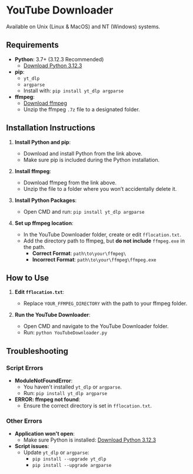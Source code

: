 # YouTube Downloader
Available on Unix (Linux & MacOS) and NT (Windows) systems.


## Requirements
- **Python**: 3.7+ (3.12.3 Recommended)
  - [Download Python 3.12.3](https://www.python.org/ftp/python/3.12.3/python-3.12.3-amd64.exe)
- **pip**:
  - `yt_dlp`
  - `argparse`
  - Install with: `pip install yt_dlp argparse`
- **ffmpeg**:
  - [Download ffmpeg](https://www.gyan.dev/ffmpeg/builds/ffmpeg-git-full.7z)
  - Unzip the ffmpeg `.7z` file to a designated folder.

## Installation Instructions

1. **Install Python and pip**:
   - Download and install Python from the link above.
   - Make sure pip is included during the Python installation.

2. **Install ffmpeg**:
   - Download ffmpeg from the link above.
   - Unzip the file to a folder where you won’t accidentally delete it.

3. **Install Python Packages**:
   - Open CMD and run: `pip install yt_dlp argparse`

4. **Set up ffmpeg location**:
   - In the YouTube Downloader folder, create or edit `fflocation.txt`.
   - Add the directory path to ffmpeg, but **do not include** `ffmpeg.exe` in the path.
     - **Correct Format**: `path\to\your\ffmpeg\`
     - **Incorrect Format**: `path\to\your\ffmpeg\ffmpeg.exe`

## How to Use

1. **Edit `fflocation.txt`**:
   - Replace `YOUR_FFMPEG_DIRECTORY` with the path to your ffmpeg folder.

2. **Run the YouTube Downloader**:
   - Open CMD and navigate to the YouTube Downloader folder.
   - Run: `python YouTubeDownloader.py`

## Troubleshooting

### Script Errors
- **ModuleNotFoundError**: 
  - You haven't installed `yt_dlp` or `argparse`. 
  - Run: `pip install yt_dlp argparse`
- **ERROR: ffmpeg not found**:
  - Ensure the correct directory is set in `fflocation.txt`.

### Other Errors
- **Application won't open**:
  - Make sure Python is installed: [Download Python 3.12.3](https://www.python.org/ftp/python/3.12.3/python-3.12.3-amd64.exe)
- **Script issues**:
  - Update `yt_dlp` or `argparse`:
    - `pip install --upgrade yt_dlp`
    - `pip install --upgrade argparse`

